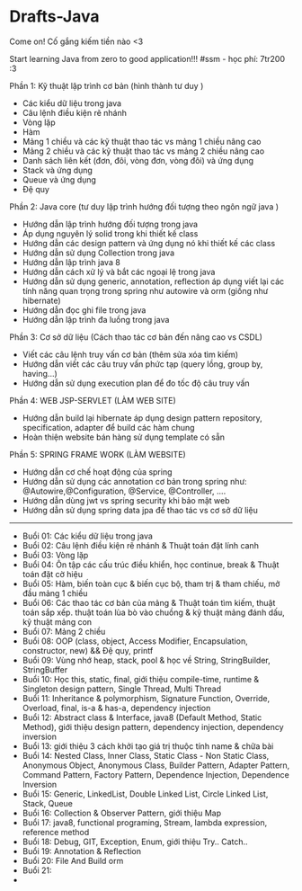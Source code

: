 # Drafts-Java
  Come on!
  Cố gắng kiếm tiền nào <3

  Start learning Java from zero to good application!!!
  #ssm - học phí: 7tr200 :3

Phần 1: Kỹ thuật lập trình cơ bản (hình thành tư duy )
  - Các kiểu dữ liệu trong java 
  - Câu lệnh điều kiện rẽ nhánh
  - Vòng lặp 
  - Hàm
  - Mảng 1 chiều và các kỹ thuật thao tác vs mảng 1 chiều nâng cao
  - Mảng 2 chiều và các kỹ thuật thao tác vs mảng 2 chiều nâng cao
  - Danh sách liên kết (đơn, đôi, vòng đơn, vòng đôi) và ứng dụng
  - Stack và ứng dụng 
  - Queue và ứng dụng
  - Đệ quy

Phần 2: Java core (tư duy lập trình hướng đối tượng theo ngôn ngữ java )
  - Hướng dẫn lập trình hướng đối tượng trong java 
  - Áp dụng nguyên lý solid trong khi thiết kế class 
  - Hướng dẫn các design pattern và ứng dụng nó khi thiết kế các class
  - Hướng dẫn sử dụng Collection trong java 
  - Hướng dẫn lập trình java 8
  - Hướng dẫn cách xử lý và bắt các ngoại lệ trong java 
  - Hướng dẫn sử dụng generic, annotation, reflection áp dụng viết lại các tính năng quan trọng trong spring như autowire và orm (giống như hibernate)
  - Hướng dẫn đọc ghi file trong java 
  - Hướng dẫn lập trình đa luồng trong java 

Phần 3: Cơ sở dữ liệu (Cách thao tác cơ bản đến nâng cao vs CSDL)
  - Viết các câu lệnh truy vấn cơ bản (thêm sửa xóa tìm kiếm)
  - Hướng dẫn viết các câu truy vấn phức tạp (query lồng, group by, having...)
  - Hướng dẫn sử dụng execution plan để đo tốc độ câu truy vấn

Phần 4: WEB JSP-SERVLET (LÀM WEB SITE)
  - Hướng dẫn build lại hibernate áp dụng design pattern repository, specification, adapter để build các hàm chung 
  - Hoàn thiện website bán hàng sử dụng template có sẵn

Phần 5: SPRING FRAME WORK (LÀM WEBSITE)
  - Hướng dẫn cơ chế hoạt động của spring 
  - Hướng dẫn sử dụng các annotation cơ bản trong spring như: @Autowire,@Configuration, @Service, @Controller, .... 
  - Hướng dẫn dùng jwt vs spring security khi bảo mật web 
  - Hướng dẫn sử dụng spring data jpa để thao tác vs cơ sở dữ liệu 

-----------------------------------------------------------------------------------
  * Buổi 01: Các kiểu dữ liệu trong java
  * Buổi 02: Câu lệnh điều kiện rẽ nhánh & Thuật toán đặt lính canh
  * Buổi 03: Vòng lặp
  * Buổi 04: Ôn tập các cấu trúc điều khiển, học continue, break & Thuật toán đặt cờ hiệu
  * Buổi 05: Hàm, biến toàn cục & biến cục bộ, tham trị & tham chiếu, mở đầu mảng 1 chiều
  * Buổi 06: Các thao tác cơ bản của mảng & Thuật toán tìm kiếm, thuật toán sắp xếp. thuật toán lùa bò vào chuồng & kỹ thuật mảng đánh dấu, kỹ thuật mảng con
  * Buổi 07: Mảng 2 chiều
  * Buổi 08: OOP (class, object, Access Modifier, Encapsulation, constructor, new) && Đệ quy, printf
  * Buổi 09: Vùng nhớ heap, stack, pool & học về String, StringBuilder, StringBuffer
  * Buổi 10: Học this, static, final, giới thiệu compile-time, runtime & Singleton design pattern, Single Thread, Multi Thread
  * Buổi 11: Inheritance & polymorphism, Signature Function, Override, Overload, final, is-a & has-a, dependency injection
  * Buổi 12: Abstract class & Interface, java8 (Default Method, Static Method), giới thiệu design pattern, dependency injection, dependency inversion
  * Buổi 13: giới thiệu 3 cách khởi tạo giá trị thuộc tính name & chữa bài
  * Buổi 14: Nested Class, Inner Class, Static Class - Non Static Class, Anonymous Object, Anonymous Class, Builder Pattern, Adapter Pattern, Command Pattern, Factory Pattern, Dependence Injection, Dependence Inversion
  * Buổi 15: Generic, LinkedList, Double Linked List, Circle Linked List, Stack, Queue
  * Buổi 16: Collection & Observer Pattern, giới thiệu Map
  * Buổi 17: java8, functional programing, Stream, lambda expression, reference method
  * Buổi 18: Debug, GIT, Exception, Enum, giới thiệu Try.. Catch..
  * Buổi 19: Annotation & Reflection
  * Buổi 20: File And Build orm
  * Buổi 21:
  * 
